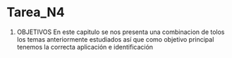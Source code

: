 # Tarea_N4
1. OBJETIVOS En este capitulo se nos presenta una combinacion de tolos los temas anteriormente estudiados así que como objetivo principal tenemos la correcta aplicación e identificación 
